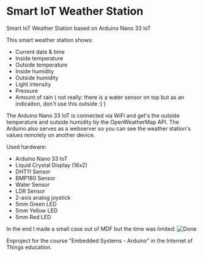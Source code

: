 # Smart IoT Weather Station
Smart IoT Weather Station based on Arduino Nano 33 IoT

This smart weather station shows:
- Current date & time
- Inside temperature
- Outside temperature
- Inside humidity
- Outside humidity
- Light intensity
- Pressure
- Amount of rain ( not really: there is a water sensor on top but as an indicaiton, don't use this outside :) )

The Arduino Nano 33 IoT is connected via WiFi and get's the outside temperature and outside humidity by the OpenWeatherMap API.
The Arduino also serves as a webserver so you can see the weather station's values remotely on another device.

Used hardware:
- Arduino Nano 33 IoT
- Liquid Crystal Display (16x2)
- DHT11 Sensor
- BMP180 Sensor
- Water Sensor
- LDR Sensor
- 2-axis analog joystick
- 5mm Green LED
- 5mm Yellow LED
- 5mm Red LED

In the end I made a small case out of MDF but the time was limited:
![Done](https://github.com/DriesDebouver/Smart-IoT-Wheather-Station/blob/master/Done.jpg)

Enproject for the course "Embedded Systems - Arduino" in the Internet of Things education.
